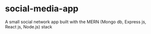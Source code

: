 # social-media-app
A small social network app built with the MERN (Mongo db, Express js, React js, Node.js) stack
